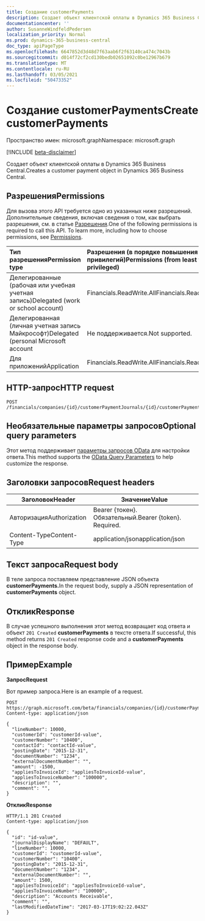 ```yaml
---
title: Создание customerPayments
description: Создает объект клиентской оплаты в Dynamics 365 Business Central.
documentationcenter: ''
author: SusanneWindfeldPedersen
localization_priority: Normal
ms.prod: dynamics-365-business-central
doc_type: apiPageType
ms.openlocfilehash: 6647852d3d48d7f63aab6f2f63140ca474c7043b
ms.sourcegitcommit: d014f72cf2cd130bedb02651092c0be12967b679
ms.translationtype: MT
ms.contentlocale: ru-RU
ms.lasthandoff: 03/05/2021
ms.locfileid: "50473352"
---
```

# <a name="create-customerpayments"></a><span data-ttu-id="7a45e-103">Создание customerPayments</span><span class="sxs-lookup"><span data-stu-id="7a45e-103">Create customerPayments</span></span>

<span data-ttu-id="7a45e-104">Пространство имен: microsoft.graph</span><span class="sxs-lookup"><span data-stu-id="7a45e-104">Namespace: microsoft.graph</span></span>

[!INCLUDE [beta-disclaimer](../../includes/beta-disclaimer.md)]

<span data-ttu-id="7a45e-105">Создает объект клиентской оплаты в Dynamics 365 Business Central.</span><span class="sxs-lookup"><span data-stu-id="7a45e-105">Creates a customer payment object in Dynamics 365 Business Central.</span></span>

## <a name="permissions"></a><span data-ttu-id="7a45e-106">Разрешения</span><span class="sxs-lookup"><span data-stu-id="7a45e-106">Permissions</span></span>
<span data-ttu-id="7a45e-p101">Для вызова этого API требуется одно из указанных ниже разрешений. Дополнительные сведения, включая сведения о том, как выбрать разрешения, см. в статье [Разрешения](/graph/permissions-reference).</span><span class="sxs-lookup"><span data-stu-id="7a45e-p101">One of the following permissions is required to call this API. To learn more, including how to choose permissions, see [Permissions](/graph/permissions-reference).</span></span>

|<span data-ttu-id="7a45e-109">Тип разрешения</span><span class="sxs-lookup"><span data-stu-id="7a45e-109">Permission type</span></span> |<span data-ttu-id="7a45e-110">Разрешения (в порядке повышения привилегий)</span><span class="sxs-lookup"><span data-stu-id="7a45e-110">Permissions (from least to most privileged)</span></span>|
|:---------------|:------------------------------------------|
|<span data-ttu-id="7a45e-111">Делегированные (рабочая или учебная учетная запись)</span><span class="sxs-lookup"><span data-stu-id="7a45e-111">Delegated (work or school account)</span></span>|<span data-ttu-id="7a45e-112">Financials.ReadWrite.All</span><span class="sxs-lookup"><span data-stu-id="7a45e-112">Financials.ReadWrite.All</span></span> |
|<span data-ttu-id="7a45e-113">Делегированная (личная учетная запись Майкрософт)</span><span class="sxs-lookup"><span data-stu-id="7a45e-113">Delegated (personal Microsoft account</span></span>|<span data-ttu-id="7a45e-114">Не поддерживается.</span><span class="sxs-lookup"><span data-stu-id="7a45e-114">Not supported.</span></span>|
|<span data-ttu-id="7a45e-115">Для приложений</span><span class="sxs-lookup"><span data-stu-id="7a45e-115">Application</span></span>|<span data-ttu-id="7a45e-116">Financials.ReadWrite.All</span><span class="sxs-lookup"><span data-stu-id="7a45e-116">Financials.ReadWrite.All</span></span>|

## <a name="http-request"></a><span data-ttu-id="7a45e-117">HTTP-запрос</span><span class="sxs-lookup"><span data-stu-id="7a45e-117">HTTP request</span></span>
```http
POST /financials/companies/{id}/customerPaymentJournals/{id}/customerPayments/{id}
```

## <a name="optional-query-parameters"></a><span data-ttu-id="7a45e-118">Необязательные параметры запросов</span><span class="sxs-lookup"><span data-stu-id="7a45e-118">Optional query parameters</span></span>
<span data-ttu-id="7a45e-119">Этот метод поддерживает [параметры запросов OData](/graph/query-parameters) для настройки ответа.</span><span class="sxs-lookup"><span data-stu-id="7a45e-119">This method supports the [OData Query Parameters](/graph/query-parameters) to help customize the response.</span></span>

## <a name="request-headers"></a><span data-ttu-id="7a45e-120">Заголовки запросов</span><span class="sxs-lookup"><span data-stu-id="7a45e-120">Request headers</span></span>
|<span data-ttu-id="7a45e-121">Заголовок</span><span class="sxs-lookup"><span data-stu-id="7a45e-121">Header</span></span>        |<span data-ttu-id="7a45e-122">Значение</span><span class="sxs-lookup"><span data-stu-id="7a45e-122">Value</span></span>                    |
|--------------|-------------------------|
|<span data-ttu-id="7a45e-123">Авторизация</span><span class="sxs-lookup"><span data-stu-id="7a45e-123">Authorization</span></span> |<span data-ttu-id="7a45e-p102">Bearer {токен}. Обязательный.</span><span class="sxs-lookup"><span data-stu-id="7a45e-p102">Bearer {token}. Required.</span></span>|
|<span data-ttu-id="7a45e-126">Content-Type</span><span class="sxs-lookup"><span data-stu-id="7a45e-126">Content-Type</span></span>  |<span data-ttu-id="7a45e-127">application/json</span><span class="sxs-lookup"><span data-stu-id="7a45e-127">application/json</span></span>         |

## <a name="request-body"></a><span data-ttu-id="7a45e-128">Текст запроса</span><span class="sxs-lookup"><span data-stu-id="7a45e-128">Request body</span></span>
<span data-ttu-id="7a45e-129">В теле запроса поставляем представление JSON объекта **customerPayments.**</span><span class="sxs-lookup"><span data-stu-id="7a45e-129">In the request body, supply a JSON representation of **customerPayments** object.</span></span>

## <a name="response"></a><span data-ttu-id="7a45e-130">Отклик</span><span class="sxs-lookup"><span data-stu-id="7a45e-130">Response</span></span>
<span data-ttu-id="7a45e-131">В случае успешного выполнения этот метод возвращает код ответа и объект ```201 Created``` **customerPayments** в тексте ответа.</span><span class="sxs-lookup"><span data-stu-id="7a45e-131">If successful, this method returns ```201 Created``` response code and a **customerPayments** object in the response body.</span></span>

## <a name="example"></a><span data-ttu-id="7a45e-132">Пример</span><span class="sxs-lookup"><span data-stu-id="7a45e-132">Example</span></span>

<span data-ttu-id="7a45e-133">**Запрос**</span><span class="sxs-lookup"><span data-stu-id="7a45e-133">**Request**</span></span>

<span data-ttu-id="7a45e-134">Вот пример запроса.</span><span class="sxs-lookup"><span data-stu-id="7a45e-134">Here is an example of a request.</span></span>

```http
POST https://graph.microsoft.com/beta/financials/companies/{id}/customerPaymentJournals/{id}/customerPayments
Content-type: application/json

{
  "lineNumber": 10000,
  "customerId": "customerId-value",
  "customerNumber": "10400",
  "contactId": "contactId-value",
  "postingDate": "2015-12-31",
  "documentNumber": "1234",
  "externalDocumentNumber": "",
  "amount": -1500,
  "appliesToInvoiceId": "appliesToInvoiceId-value",
  "appliesToInvoiceNumber": "100000",
  "description": "",
  "comment": "",
}
```
<span data-ttu-id="7a45e-135">**Отклик**</span><span class="sxs-lookup"><span data-stu-id="7a45e-135">**Response**</span></span>

```http
HTTP/1.1 201 Created
Content-type: application/json

{
  "id": "id-value",
  "journalDisplayName": "DEFAULT",
  "lineNumber": 10000,
  "customerId": "customerId-value",
  "customerNumber": "10400",
  "postingDate": "2015-12-31",
  "documentNumber": "1234",
  "externalDocumentNumber": "",
  "amount": 1500,
  "appliesToInvoiceId": "appliesToInvoiceId-value",
  "appliesToInvoiceNumber": "100000",
  "description": "Accounts Receivable",
  "comment": "",
  "lastModifiedDateTime": "2017-03-17T19:02:22.043Z"
}
```



